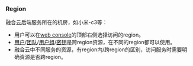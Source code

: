 ### Region
融合云后端服务所在的机房，如小米-c3等：
- 用户可以在[web console](https://cloud-platform.d.xiaomi.net)的顶部右侧选择访问的region。
- [用户](user.md)/[团队](organization.md)/[用户组](Team.md)/[密钥](key_signature.md)是跨region资源，在不同的region都可以使用。
- 融合云中不同服务的资源，有region内/跨region的区别，访问服务时需要明确资源是否跨region。
